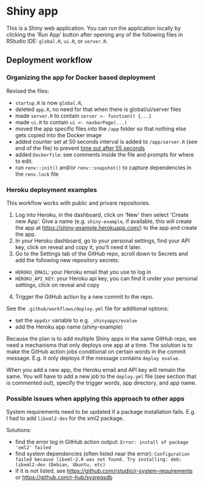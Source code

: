 # Shiny app

This is a Shiny web application. You can run the application locally by clicking
the 'Run App' button after opening any of the following files in RStudio IDE:
`global.R`, `ui.R`, or `server.R`.

## Deployment workflow

### Organizing the app for Docker based deployment

Revised the files:

- `startup.R` is now `global.R`,
- deleted `app.R`, no need for that when there is global/ui/server files
- made `server.R` to contain `server <- function() {...}`
- made `ui.R` to contain `ui <- navbarPage(...)`
- moved the app specific files into the `/app` folder so that nothing else gets copied into the Docker image
- added counter set at 50 seconds interval is added to `/app/server.R` (see end of the file) to prevent [time out after 55 seconds](https://devcenter.heroku.com/articles/limits#http-timeouts)
- added `Dockerfile`: see comments inside the file and prompts for where to edit.
- run `renv::init()` and/or `renv::snapshot()` to capture dependencies in the `renv.lock` file


### Heroku deployment examples

This workflow works with public and privare repositories.

1. Log into Heroku, in the dashboard, click on 'New' then select 'Create new App'.
Give a name (e.g. `shiny-example`, if available, this will create the app at https://shiny-example.herokuapp.com/) to the app and create the app.
2. In your Heroku dashboard, go to your personal settings, find your API key, click on reveal and copy it, you'll need it later.
3. Go to the Settings tab of the GitHub repo, scroll down to Secrets and add the
following new repository secrets:
  - `HEROKU_EMAIL`: your Heroku email that you use to log in
  - `HEROKU_API_KEY`: your Heroku api key, you can find it under your personal settings, click on reveal and copy
4. Trigger the GitHub action by a new commit to the repo.

See the `.github/workflows/deploy.yml` file for additional options:

- set the `appdir` variable to e.g. `_shinyapps/evalue`
- add the Heroku app name (shiny-example)

Because the plan is to add multiple Shiny apps in the same GitHub repo,
we need a mechanisms that only deploys one app at a time.
The solution is to make the GitHub action jobs conditional
on certain words in the commit message. E.g.
it only deploys if the message contains `deploy evalue`.

When you add a new app, the Heroku email and API key will remain the same.
You will have to add a new job to the `deploy.yml` file (see section that
is commented out), specify the trigger words, app directory, and app name.

### Possible issues when applying this approach to other apps

System requirements need to be updated if a package installation fails.
E.g. I had to add `libxml2-dev` for the xml2 package.

Solutions:

- find the error log in GitHub action output: `Error: install of package 'xml2' failed`
- find system dependencies (often listed near the error): `Configuration failed because libxml-2.0 was not found. Try installing: deb: libxml2-dev (Debian, Ubuntu, etc)`
- if it is not listed, see https://github.com/rstudio/r-system-requirements or https://github.com/r-hub/sysreqsdb
